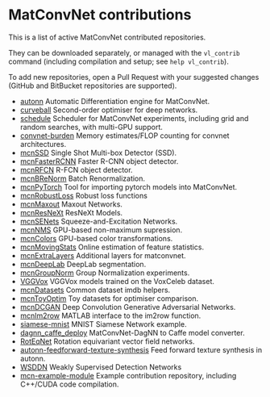 # MatConvNet contributions

This is a list of active MatConvNet contributed repositories.

They can be downloaded separately, or managed with the `vl_contrib` command (including compilation and setup; see `help vl_contrib`).

To add new repositories, open a Pull Request with your suggested changes (GitHub and BitBucket repositories are supported).

* [autonn](https://github.com/vlfeat/autonn) Automatic Differentiation engine for MatConvNet.
* [curveball](https://github.com/jotaf98/curveball) Second-order optimiser for deep networks.
* [schedule](https://github.com/jotaf98/schedule)  Scheduler for MatConvNet experiments, including grid and random searches, with multi-GPU support.
* [convnet-burden](https://github.com/albanie/convnet-burden) Memory estimates/FLOP counting for convnet architectures.
* [mcnSSD](https://github.com/albanie/mcnSSD) Single Shot Multi-box Detector (SSD).
* [mcnFasterRCNN](https://github.com/albanie/mcnFasterRCNN) Faster R-CNN object detector.
* [mcnRFCN](https://github.com/albanie/mcnRFCN) R-FCN object detector.
* [mcnBReNorm](https://github.com/albanie/mcnBReNorm) Batch Renormalization.
* [mcnPyTorch](https://github.com/albanie/mcnPyTorch) Tool for importing pytorch models into MatConvNet.
* [mcnRobustLoss](https://github.com/albanie/mcnRobustLoss) Robust loss functions
* [mcnMaxout](https://github.com/albanie/mcnMaxout) Maxout Networks.
* [mcnResNeXt](https://github.com/albanie/mcnResNeXt) ResNeXt Models.
* [mcnSENets](https://github.com/albanie/mcnSENets) Squeeze-and-Excitation Networks.
* [mcnNMS](https://github.com/albanie/mcnNMS) GPU-based non-maximum supression.
* [mcnColors](https://github.com/albanie/mcnColors) GPU-based color transformations.
* [mcnMovingStats](https://github.com/albanie/mcnMovingStats) Online estimation of feature statistics.
* [mcnExtraLayers](https://github.com/albanie/mcnExtraLayers) Additional layers for matconvnet.
* [mcnDeepLab](https://github.com/albanie/mcnDeepLab) DeepLab segmentation.
* [mcnGroupNorm](https://github.com/albanie/mcnGroupNorm) Group Normalization experiments.
* [VGGVox](https://github.com/a-nagrani/VGGVox) VGGVox models trained on the VoxCeleb dataset.
* [mcnDatasets](https://github.com/albanie/mcnDatasets) Common dataset imdb helpers.
* [mcnToyOptim](https://github.com/albanie/mcnToyOptim) Toy datasets for optimiser comparison.
* [mcnDCGAN](https://github.com/hbilen/mcnDCGAN) Deep Convolution Generative Adversarial Networks.
* [mcnIm2row](https://github.com/albanie/mcnIm2row) MATLAB interface to the im2row function.
* [siamese-mnist](https://github.com/lenck/siamese-mnist) MNIST Siamese Network example.
* [dagnn_caffe_deploy](https://github.com/ecoto/dagnn_caffe_deploy) MatConvNet-DagNN to Caffe model converter.
* [RotEqNet](https://github.com/di-marcos/RotEqNet) Rotation equivariant vector field networks.
* [autonn-feedforward-texture-synthesis](https://github.com/ryanwebster90/autonn-feedforward-texture-synthesis) Feed forward texture synthesis in autonn.
* [WSDDN](https://github.com/hbilen/WSDDN) Weakly Supervised Detection Networks
* [mcn-example-module](https://github.com/lenck/mcn-example-module) Example contribution repository, including C++/CUDA code compilation.
